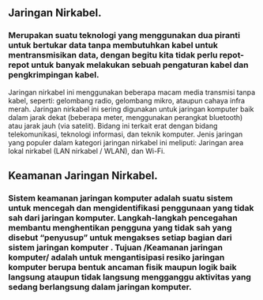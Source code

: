 ## Jaringan Nirkabel.

### Merupakan suatu teknologi yang menggunakan dua piranti untuk bertukar data tanpa membutuhkan kabel untuk mentransmisikan data, dengan begitu kita tidak perlu repot-repot untuk banyak melakukan sebuah pengaturan kabel dan pengkrimpingan kabel. 
Jaringan nirkabel ini menggunakan beberapa macam media transmisi tanpa kabel, seperti: gelombang radio, gelombang mikro, ataupun cahaya infra merah. Jaringan nirkabel ini sering digunakan untuk jaringan komputer baik dalam jarak dekat (beberapa meter, menggunakan perangkat bluetooth) atau jarak jauh (via satelit). Bidang ini terkait erat dengan bidang telekomunikasi, teknologi informasi, dan teknik komputer. Jenis jaringan yang populer dalam kategori jaringan nirkabel ini meliputi: Jaringan area lokal nirkabel (LAN nirkabel / WLAN), dan Wi-Fi.

## Keamanan Jaringan Nirkabel.

### Sistem keamanan jaringan komputer adalah suatu sistem untuk mencegah dan mengidentifikasi penggunaan yang tidak sah dari jaringan komputer. Langkah-langkah pencegahan membantu menghentikan pengguna yang tidak sah yang disebut “penyusup” untuk mengakses setiap bagian dari sistem jaringan komputer . Tujuan /Keamanan jaringan komputer/ adalah untuk mengantisipasi resiko jaringan komputer berupa bentuk ancaman fisik maupun logik baik langsung ataupun tidak langsung mengganggu aktivitas yang sedang berlangsung dalam jaringan komputer.
